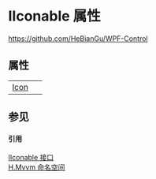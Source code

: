 # IIconable 属性
https://github.com/HeBianGu/WPF-Control



## 属性
<table>
<tr>
<td><a href="9ff9cc25-8419-c30c-513f-d8aa01aa56d9">Icon</a></td>
<td> </td></tr>
</table>

## 参见


#### 引用
<a href="5341405b-8c90-727f-eb2d-d6d50c2bfe5c">IIconable 接口</a>  
<a href="2171cdff-f9c4-6682-6b3e-a29f9cee4c25">H.Mvvm 命名空间</a>  
